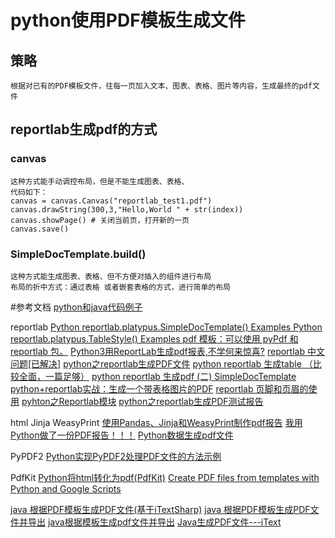 # python使用PDF模板生成文件

## 策略
    根据对已有的PDF模板文件，往每一页加入文本、图表、表格、图片等内容，生成最终的pdf文件

## reportlab生成pdf的方式
### canvas
    这种方式能手动调控布局，但是不能生成图表、表格、
    代码如下：
    canvas = canvas.Canvas("reportlab_test1.pdf")
    canvas.drawString(300,3,"Hello,World " + str(index))
    canvas.showPage() # 关闭当前页，打开新的一页
    canvas.save()
    
### SimpleDocTemplate.build()
    这种方式能生成图表、表格、但不方便对插入的组件进行布局    
    布局的折中方式：通过表格 或者嵌套表格的方式，进行简单的布局

#参考文档
[python和java代码例子](https://www.programcreek.com/python/)

reportlab
[Python reportlab.platypus.SimpleDocTemplate() Examples ](https://www.programcreek.com/python/example/51068/reportlab.platypus.SimpleDocTemplate)
[Python reportlab.platypus.TableStyle() Examples ](https://www.programcreek.com/python/example/51066/reportlab.platypus.TableStyle) 
[pdf 模板：可以使用 pyPdf 和 reportlab 包。](http://stackoverflow.com/questions/1180115/add-text-to-existing-pdf-using-python)
[Python3用ReportLab生成pdf报表,不学何来惊喜?](https://www.jianshu.com/p/a09186fc3131)
[reportlab 中文问题[已解决]](https://www.jianshu.com/p/41284e4e25f5)
[python之reportlab生成PDF文件](https://www.cnblogs.com/zoe-yan/p/11356410.html)
[python reportlab 生成table （比较全面，一篇足够）](https://blog.csdn.net/weixin_40161254/article/details/84827805)
[python reportlab 生成pdf (二) SimpleDocTemplate](https://blog.csdn.net/kingken212/article/details/47209791/)
[python+reportlab实战：生成一个带表格图片的PDF](https://blog.csdn.net/jtscript/article/details/45217697)
[reportlab 页脚和页眉的使用](https://blog.csdn.net/liyadian/article/details/81253117)
[pyhton之Reportlab模块](https://www.cnblogs.com/hujq1029/p/7767980.html)
[python之reportlab生成PDF测试报告](https://www.cnblogs.com/zoe-yan/p/11356410.html)

html Jinja WeasyPrint
[使用Pandas、Jinja和WeasyPrint制作pdf报告](https://blog.csdn.net/sinat_38682860/article/details/88725246)
[我用Python做了一份PDF报告！！！](http://www.sohu.com/a/302773259_671965)
[Python数据生成pdf文件](https://www.cnblogs.com/webRobot/p/6999665.html)

PyPDF2
[Python实现PyPDF2处理PDF文件的方法示例](https://www.jb51.net/article/170793.htm)

PdfKit
[Python将html转化为pdf(PdfKit)](https://www.cnblogs.com/xingzhui/p/7887212.html)
[Create PDF files from templates with Python and Google Scripts](https://www.codementor.io/garethdwyer/create-pdf-files-from-templates-with-python-and-google-scripts-p63kal1vb)

[java 根据PDF模板生成PDF文件(基于iTextSharp)](https://my.oschina.net/lichaoqiang/blog/1834149)
[java 根据PDF模板生成PDF文件并导出](https://blog.csdn.net/m0_37123168/article/details/89599184)
[java根据模板生成pdf文件并导出](https://blog.csdn.net/WeakCH/article/details/82887147)
[Java生成PDF文件---iText ](https://www.cnblogs.com/qlqwjy/p/8213989.html)
